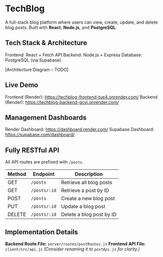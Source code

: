 # TechBlog

A full-stack blog platform where users can view, create, update, and delete blog posts. Built with **React**, **Node.js**, and **PostgreSQL**.

## Tech Stack & Architecture

Frontend: React + Fetch API
Backend: Node.js + Express
Database: PostgreSQL (via Supabase)

[Architecture Diagram – TODO]

## Live Demo

Frontend (Render): https://techblog-frontend-tue4.onrender.com/
Backend (Render): https://techblog-backend-gcyj.onrender.com/

## Management Dashboards

Render Dashboard: https://dashboard.render.com/
Supabase Dashboard: https://supabase.com/dashboard/

## Fully RESTful API

All API routes are prefixed with `/posts`.

| Method | Endpoint     | Description              |
| ------ | ------------ | ------------------------ |
| GET    | `/posts`     | Retrieve all blog posts  |
| GET    | `/posts/:id` | Retrieve a post by ID    |
| POST   | `/posts`     | Create a new blog post   |
| PUT    | `/posts/:id` | Update a blog post       |
| DELETE | `/posts/:id` | Delete a blog post by ID |

## Implementation Details

**Backend Route File:** `server/routes/postRoutes.js`
**Frontend API File:** `client/src/api.js`
_(Consider renaming it to `postApi.js` for clarity.)_

